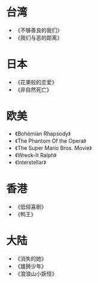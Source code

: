# 台湾
- 《不够善良的我们》
- 《我们与恶的距离》

# 日本
- 《花束般的恋爱》
- 《非自然死亡》

# 欧美
- 《Bohemian Rhapsody》
- 《The Phantom Of the Opera》
- 《The Super Mario Bros. Movie》
- 《Wreck-It Ralph》
- 《Interstellar》

# 香港
- 《低俗喜剧》
- 《鸭王》

# 大陆
- 《消失的她》
- 《雄狮少年》
- 《浪浪山小妖怪》
